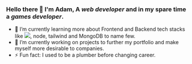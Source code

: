 ### Hello there 👋 I'm Adam, A  _web developer_ and in my spare time a _games developer_.

* 🌱 I’m currently learning more about Frontend and Backend tech stacks like <img src="{https://img.shields.io/badge/React-20232A?style=for-the-badge&logo=react&logoColor=61DAFB}">, node, tailwind and MongoDB to name few.
* 🔭 I’m currently working on projects to further my portfolio and make myself more desirable to companies.
* ⚡ Fun fact: I used to be a plumber before changing career.
<!--
**adamclark-12/adamclark-12** is a ✨ _special_ ✨ repository because its `README.md` (this file) appears on your GitHub profile.

Here are some ideas to get you started:

- 🔭 I’m currently working on ...
- 🌱 I’m currently learning ...
- 👯 I’m looking to collaborate on ...
- 🤔 I’m looking for help with ...
- 💬 Ask me about ...
- 📫 How to reach me: ...
- 😄 Pronouns: ...
- ⚡ Fun fact: ...
-->
